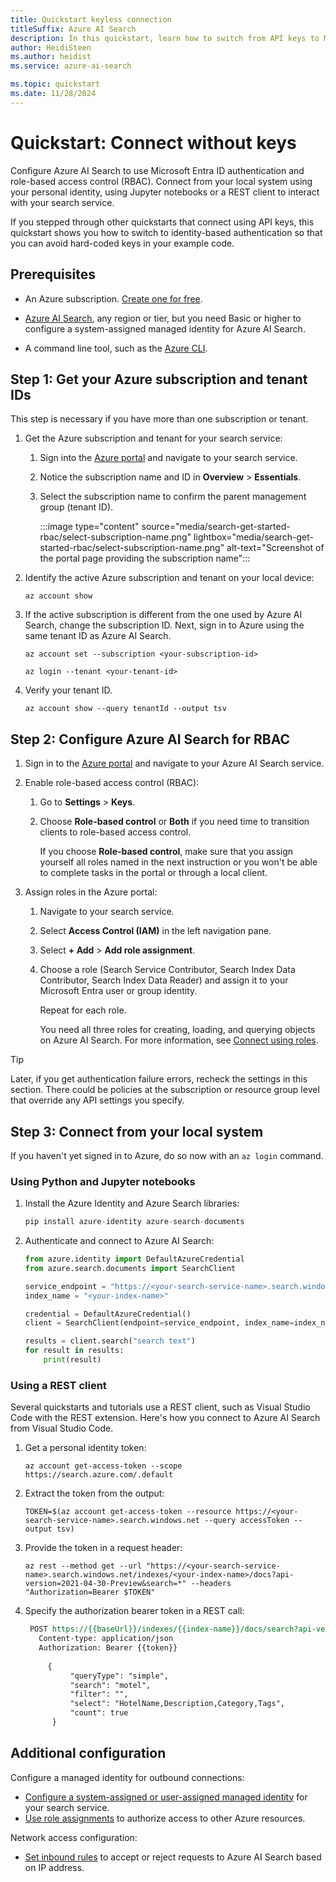```yaml
---
title: Quickstart keyless connection
titleSuffix: Azure AI Search
description: In this quickstart, learn how to switch from API keys to Microsoft Entra identities and role-based access control (RBAC).
author: HeidiSteen
ms.author: heidist
ms.service: azure-ai-search

ms.topic: quickstart
ms.date: 11/28/2024
---
```


# Quickstart: Connect without keys

Configure Azure AI Search to use Microsoft Entra ID authentication and role-based access control (RBAC). Connect from your local system using your personal identity, using Jupyter notebooks or a REST client to interact with your search service.

If you stepped through other quickstarts that connect using API keys, this quickstart shows you how to switch to identity-based authentication so that you can avoid hard-coded keys in your example code.

## Prerequisites

- An Azure subscription. [Create one for free](https://azure.microsoft.com/free/).

- [Azure AI Search](search-create-service-portal.md), any region or tier, but you need Basic or higher to configure a system-assigned managed identity for Azure AI Search.

- A command line tool, such as the [Azure CLI](/cli/azure/install-azure-cli).

## Step 1: Get your Azure subscription and tenant IDs

This step is necessary if you have more than one subscription or tenant.

1. Get the Azure subscription and tenant for your search service:

   1. Sign into the [Azure portal](https://portal.azure.com) and navigate to your search service.

   1. Notice the subscription name and ID in **Overview** > **Essentials**.

   1. Select the subscription name to confirm the parent management group (tenant ID).

      :::image type="content" source="media/search-get-started-rbac/select-subscription-name.png" lightbox="media/search-get-started-rbac/select-subscription-name.png" alt-text="Screenshot of the portal page providing the subscription name":::

1. Identify the active Azure subscription and tenant on your local device:

   `az account show`

1. If the active subscription is different from the one used by Azure AI Search, change the subscription ID. Next, sign in to Azure using the same tenant ID as Azure AI Search. 

   `az account set --subscription <your-subscription-id>`

   `az login --tenant <your-tenant-id>`

1. Verify your tenant ID.

   `az account show --query tenantId --output tsv`

## Step 2: Configure Azure AI Search for RBAC

1. Sign in to the [Azure portal](https://portal.azure.com) and navigate to your Azure AI Search service.

1. Enable role-based access control (RBAC):

   1. Go to **Settings** > **Keys**.

   1. Choose **Role-based control** or **Both** if you need time to transition clients to role-based access control.

      If you choose **Role-based control**, make sure that you assign yourself all roles named in the next instruction or you won't be able to complete tasks in the portal or through a  local client.

1. Assign roles in the Azure portal:

   1. Navigate to your search service.

   1. Select **Access Control (IAM)** in the left navigation pane.

   1. Select **+ Add** > **Add role assignment**.

   1. Choose a role (Search Service Contributor, Search Index Data Contributor, Search Index Data Reader) and assign it to your Microsoft Entra user or group identity.

      Repeat for each role.

      You need all three roles for creating, loading, and querying objects on Azure AI Search. For more information, see [Connect using roles](search-security-rbac.md).

> [!TIP]
> Later, if you get authentication failure errors, recheck the settings in this section. There could be policies at the subscription or resource group level that override any API settings you specify.

## Step 3: Connect from your local system

If you haven't yet signed in to Azure, do so now with an `az login` command.

### Using Python and Jupyter notebooks

1. Install the Azure Identity and Azure Search libraries:

    ```python
    pip install azure-identity azure-search-documents
    ```

1. Authenticate and connect to Azure AI Search:

    ```python
    from azure.identity import DefaultAzureCredential
    from azure.search.documents import SearchClient
    
    service_endpoint = "https://<your-search-service-name>.search.windows.net"
    index_name = "<your-index-name>"
    
    credential = DefaultAzureCredential()
    client = SearchClient(endpoint=service_endpoint, index_name=index_name, credential=credential)
    
    results = client.search("search text")
    for result in results:
        print(result)
    ```

### Using a REST client

Several quickstarts and tutorials use a REST client, such as Visual Studio Code with the REST extension. Here's how you connect to Azure AI Search from Visual Studio Code.

1. Get a personal identity token:

   `az account get-access-token --scope https://search.azure.com/.default`

1. Extract the token from the output:

   `TOKEN=$(az account get-access-token --resource https://<your-search-service-name>.search.windows.net --query accessToken --output tsv)`

1. Provide the token in a request header:

   `az rest --method get --url "https://<your-search-service-name>.search.windows.net/indexes/<your-index-name>/docs?api-version=2021-04-30-Preview&search=*" --headers "Authorization=Bearer $TOKEN"`

1. Specify the authorization bearer token in a REST call:

   ```REST
    POST https://{{baseUrl}}/indexes/{{index-name}}/docs/search?api-version=2024-07-01 HTTP/1.1
      Content-type: application/json
      Authorization: Bearer {{token}}
    
        {
             "queryType": "simple",
             "search": "motel",
             "filter": "",
             "select": "HotelName,Description,Category,Tags",
             "count": true
         }
   ```

## Additional configuration

Configure a managed identity for outbound connections:

- [Configure a system-assigned or user-assigned managed identity](search-howto-managed-identities-data-sources.md) for your search service.
- [Use role assignments](keyless-connections.md) to authorize access to other Azure resources.

Network access configuration:

- [Set inbound rules](service-configure-firewall.md) to accept or reject requests to Azure AI Search based on IP address.
